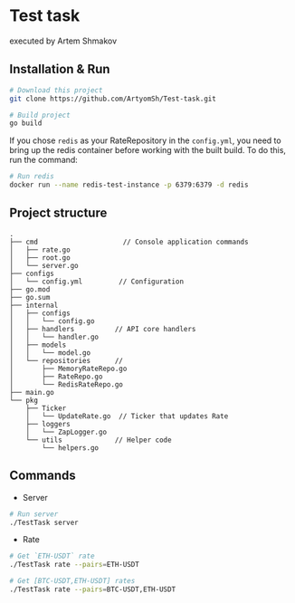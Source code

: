 # Test task
executed by Artem Shmakov
## Installation & Run
```bash
# Download this project
git clone https://github.com/ArtyomSh/Test-task.git
```
```bash
# Build project
go build
```
If you chose `redis` as your RateRepository in the `config.yml`, you need to bring up the redis container before working with the built build. To do this, run the command:
```bash
# Run redis
docker run --name redis-test-instance -p 6379:6379 -d redis
```
## Project structure
```
.
├── cmd                     // Сonsole application commands
│   ├── rate.go
│   ├── root.go
│   └── server.go
├── configs
│   └── config.yml         // Configuration
├── go.mod
├── go.sum
├── internal
│   ├── configs
│   │   └── config.go    
│   ├── handlers          // API core handlers                
│   │   └── handler.go
│   ├── models
│   │   └── model.go
│   └── repositories      // 
│       ├── MemoryRateRepo.go
│       ├── RateRepo.go
│       └── RedisRateRepo.go
├── main.go
└── pkg
    ├── Ticker
    │   └── UpdateRate.go  // Ticker that updates Rate
    ├── loggers
    │   └── ZapLogger.go
    └── utils             // Helper code
        └── helpers.go
```
## Commands
* Server
```bash
# Run server
./TestTask server
```
* Rate
```bash
# Get `ETH-USDT` rate
./TestTask rate --pairs=ETH-USDT
```
```bash
# Get [BTC-USDT,ETH-USDT] rates
./TestTask rate --pairs=BTC-USDT,ETH-USDT
```

